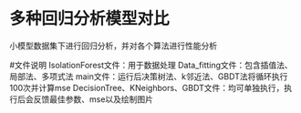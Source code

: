 # 多种回归分析模型对比
小模型数据集下进行回归分析，并对各个算法进行性能分析

#文件说明
IsolationForest文件：用于数据处理
Data_fitting文件：包含插值法、局部法、多项式法
main文件：运行后决策树法、k邻近法、GBDT法将循环执行100次并计算mse
DecisionTree、KNeighbors、GBDT文件：均可单独执行，执行后会反馈最佳参数、mse以及绘制图片
